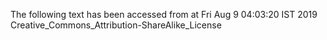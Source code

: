 The following text has been accessed from at Fri Aug 9 04:03:20 IST 2019
Creative_Commons_Attribution-ShareAlike_License
